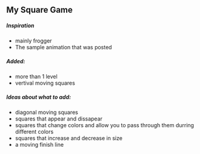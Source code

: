 ## My Square Game

##### Inspiration
* mainly frogger
* The sample animation that was posted

##### Added:
* more than 1 level
* vertival moving squares 


##### Ideas about what to add:
* diagonal moving squares 
* squares that appear and dissapear
* squares  that change colors and allow you to pass through them durring different colors
* squares  that increase and decrease in size
* a moving finish line
